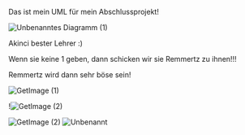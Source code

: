 Das ist mein UML für mein Abschlussprojekt!


![Unbenanntes Diagramm (1)](https://github.com/GSO-SW/Abschlussprojekt/assets/112069525/9d99e839-86ca-4c2e-9a77-2c46f7874f59)


Akinci bester Lehrer :)

Wenn sie keine 1 geben, dann schicken wir sie Remmertz zu ihnen!!!

Remmertz wird dann sehr böse sein!


![GetImage (1)](https://github.com/GSO-SW/Abschlussprojekt/assets/112069525/845f5687-e7c3-4b40-83d5-55be3ab39e79)
	


 

 !![GetImage (2)](https://github.com/GSO-SW/Abschlussprojekt/assets/112069525/e0b416a2-399d-483d-9596-d1f8612eaec4)


 

 

 


![GetImage (2)](https://github.com/GSO-SW/Abschlussprojekt/assets/112069525/40d1d2b4-9e9b-4ba3-a302-83804929325d)
![Unbenannt](https://github.com/GSO-SW/Abschlussprojekt/assets/112069525/0c3aeb91-f4b7-49c3-8932-3110f47c7c97)
